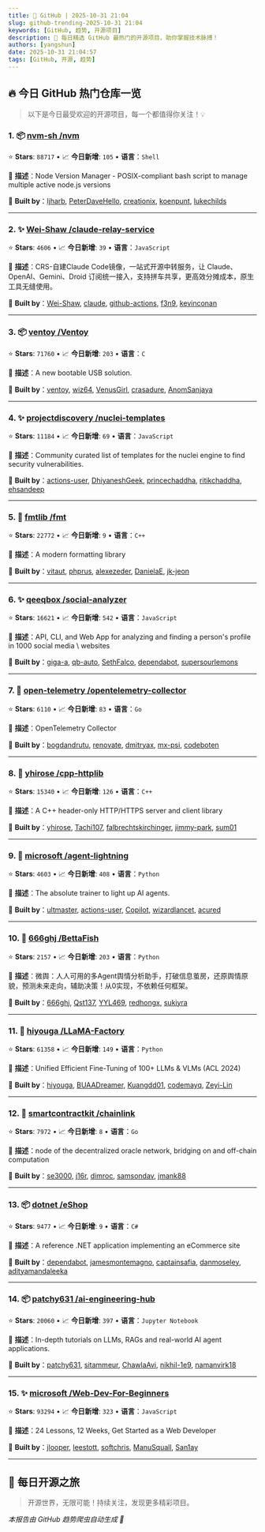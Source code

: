 ```yaml
---
title: 🚀 GitHub | 2025-10-31 21:04
slug: github-trending-2025-10-31 21:04
keywords: [GitHub, 趋势, 开源项目]
description: 🌟 每日精选 GitHub 最热门的开源项目，助你掌握技术脉搏！
authors: [yangshun]
date: 2025-10-31 21:04:57
tags: [GitHub, 开源, 趋势]
---
```


## 🔥 今日 GitHub 热门仓库一览

> 以下是今日最受欢迎的开源项目，每一个都值得你关注！💡

### 1. 📦 [nvm-sh /nvm](https://github.com/nvm-sh/nvm)

⭐ **Stars**: `88717`   •   📈 **今日新增**: `105`   •   **语言**：`Shell`

📝 **描述**：Node Version Manager - POSIX-compliant bash script to manage multiple active node.js versions

🤝 **Built by**：[ljharb](https://github.com/ljharb), [PeterDaveHello](https://github.com/PeterDaveHello), [creationix](https://github.com/creationix), [koenpunt](https://github.com/koenpunt), [lukechilds](https://github.com/lukechilds)

---

### 2. ✨ [Wei-Shaw /claude-relay-service](https://github.com/Wei-Shaw/claude-relay-service)

⭐ **Stars**: `4606`   •   📈 **今日新增**: `39`   •   **语言**：`JavaScript`

📝 **描述**：CRS-自建Claude Code镜像，一站式开源中转服务，让 Claude、OpenAI、Gemini、Droid 订阅统一接入，支持拼车共享，更高效分摊成本，原生工具无缝使用。

🤝 **Built by**：[Wei-Shaw](https://github.com/Wei-Shaw), [claude](https://github.com/claude), [github-actions](https://github.com/github-actions), [f3n9](https://github.com/f3n9), [kevinconan](https://github.com/kevinconan)

---

### 3. 📦 [ventoy /Ventoy](https://github.com/ventoy/Ventoy)

⭐ **Stars**: `71760`   •   📈 **今日新增**: `203`   •   **语言**：`C`

📝 **描述**：A new bootable USB solution.

🤝 **Built by**：[ventoy](https://github.com/ventoy), [wiz64](https://github.com/wiz64), [VenusGirl](https://github.com/VenusGirl), [crasadure](https://github.com/crasadure), [AnomSanjaya](https://github.com/AnomSanjaya)

---

### 4. ✨ [projectdiscovery /nuclei-templates](https://github.com/projectdiscovery/nuclei-templates)

⭐ **Stars**: `11184`   •   📈 **今日新增**: `69`   •   **语言**：`JavaScript`

📝 **描述**：Community curated list of templates for the nuclei engine to find security vulnerabilities.

🤝 **Built by**：[actions-user](https://github.com/actions-user), [DhiyaneshGeek](https://github.com/DhiyaneshGeek), [princechaddha](https://github.com/princechaddha), [ritikchaddha](https://github.com/ritikchaddha), [ehsandeep](https://github.com/ehsandeep)

---

### 5. 🔧 [fmtlib /fmt](https://github.com/fmtlib/fmt)

⭐ **Stars**: `22772`   •   📈 **今日新增**: `9`   •   **语言**：`C++`

📝 **描述**：A modern formatting library

🤝 **Built by**：[vitaut](https://github.com/vitaut), [phprus](https://github.com/phprus), [alexezeder](https://github.com/alexezeder), [DanielaE](https://github.com/DanielaE), [jk-jeon](https://github.com/jk-jeon)

---

### 6. ✨ [qeeqbox /social-analyzer](https://github.com/qeeqbox/social-analyzer)

⭐ **Stars**: `16621`   •   📈 **今日新增**: `542`   •   **语言**：`JavaScript`

📝 **描述**：API, CLI, and Web App for analyzing and finding a person's profile in 1000 social media \ websites

🤝 **Built by**：[giga-a](https://github.com/giga-a), [qb-auto](https://github.com/qb-auto), [SethFalco](https://github.com/SethFalco), [dependabot](https://github.com/dependabot), [supersourlemons](https://github.com/supersourlemons)

---

### 7. 🚦 [open-telemetry /opentelemetry-collector](https://github.com/open-telemetry/opentelemetry-collector)

⭐ **Stars**: `6110`   •   📈 **今日新增**: `83`   •   **语言**：`Go`

📝 **描述**：OpenTelemetry Collector

🤝 **Built by**：[bogdandrutu](https://github.com/bogdandrutu), [renovate](https://github.com/renovate), [dmitryax](https://github.com/dmitryax), [mx-psi](https://github.com/mx-psi), [codeboten](https://github.com/codeboten)

---

### 8. 🔧 [yhirose /cpp-httplib](https://github.com/yhirose/cpp-httplib)

⭐ **Stars**: `15340`   •   📈 **今日新增**: `126`   •   **语言**：`C++`

📝 **描述**：A C++ header-only HTTP/HTTPS server and client library

🤝 **Built by**：[yhirose](https://github.com/yhirose), [Tachi107](https://github.com/Tachi107), [falbrechtskirchinger](https://github.com/falbrechtskirchinger), [jimmy-park](https://github.com/jimmy-park), [sum01](https://github.com/sum01)

---

### 9. 🐍 [microsoft /agent-lightning](https://github.com/microsoft/agent-lightning)

⭐ **Stars**: `4603`   •   📈 **今日新增**: `408`   •   **语言**：`Python`

📝 **描述**：The absolute trainer to light up AI agents.

🤝 **Built by**：[ultmaster](https://github.com/ultmaster), [actions-user](https://github.com/actions-user), [Copilot](https://github.com/Copilot), [wizardlancet](https://github.com/wizardlancet), [acured](https://github.com/acured)

---

### 10. 🐍 [666ghj /BettaFish](https://github.com/666ghj/BettaFish)

⭐ **Stars**: `2157`   •   📈 **今日新增**: `203`   •   **语言**：`Python`

📝 **描述**：微舆：人人可用的多Agent舆情分析助手，打破信息茧房，还原舆情原貌，预测未来走向，辅助决策！从0实现，不依赖任何框架。

🤝 **Built by**：[666ghj](https://github.com/666ghj), [Qst137](https://github.com/Qst137), [YYL469](https://github.com/YYL469), [redhongx](https://github.com/redhongx), [sukiyra](https://github.com/sukiyra)

---

### 11. 🐍 [hiyouga /LLaMA-Factory](https://github.com/hiyouga/LLaMA-Factory)

⭐ **Stars**: `61358`   •   📈 **今日新增**: `149`   •   **语言**：`Python`

📝 **描述**：Unified Efficient Fine-Tuning of 100+ LLMs & VLMs (ACL 2024)

🤝 **Built by**：[hiyouga](https://github.com/hiyouga), [BUAADreamer](https://github.com/BUAADreamer), [Kuangdd01](https://github.com/Kuangdd01), [codemayq](https://github.com/codemayq), [Zeyi-Lin](https://github.com/Zeyi-Lin)

---

### 12. 🚦 [smartcontractkit /chainlink](https://github.com/smartcontractkit/chainlink)

⭐ **Stars**: `7972`   •   📈 **今日新增**: `8`   •   **语言**：`Go`

📝 **描述**：node of the decentralized oracle network, bridging on and off-chain computation

🤝 **Built by**：[se3000](https://github.com/se3000), [j16r](https://github.com/j16r), [dimroc](https://github.com/dimroc), [samsondav](https://github.com/samsondav), [jmank88](https://github.com/jmank88)

---

### 13. 📦 [dotnet /eShop](https://github.com/dotnet/eShop)

⭐ **Stars**: `9477`   •   📈 **今日新增**: `9`   •   **语言**：`C#`

📝 **描述**：A reference .NET application implementing an eCommerce site

🤝 **Built by**：[dependabot](https://github.com/dependabot), [jamesmontemagno](https://github.com/jamesmontemagno), [captainsafia](https://github.com/captainsafia), [danmoseley](https://github.com/danmoseley), [adityamandaleeka](https://github.com/adityamandaleeka)

---

### 14. 📦 [patchy631 /ai-engineering-hub](https://github.com/patchy631/ai-engineering-hub)

⭐ **Stars**: `20060`   •   📈 **今日新增**: `397`   •   **语言**：`Jupyter Notebook`

📝 **描述**：In-depth tutorials on LLMs, RAGs and real-world AI agent applications.

🤝 **Built by**：[patchy631](https://github.com/patchy631), [sitammeur](https://github.com/sitammeur), [ChawlaAvi](https://github.com/ChawlaAvi), [nikhil-1e9](https://github.com/nikhil-1e9), [namanvirk18](https://github.com/namanvirk18)

---

### 15. ✨ [microsoft /Web-Dev-For-Beginners](https://github.com/microsoft/Web-Dev-For-Beginners)

⭐ **Stars**: `93294`   •   📈 **今日新增**: `323`   •   **语言**：`JavaScript`

📝 **描述**：24 Lessons, 12 Weeks, Get Started as a Web Developer

🤝 **Built by**：[jlooper](https://github.com/jlooper), [leestott](https://github.com/leestott), [softchris](https://github.com/softchris), [ManuSquall](https://github.com/ManuSquall), [San1ay](https://github.com/San1ay)

---

## 🌈 每日开源之旅

> 开源世界，无限可能！持续关注，发现更多精彩项目。

*本报告由 GitHub 趋势爬虫自动生成 🤖*
